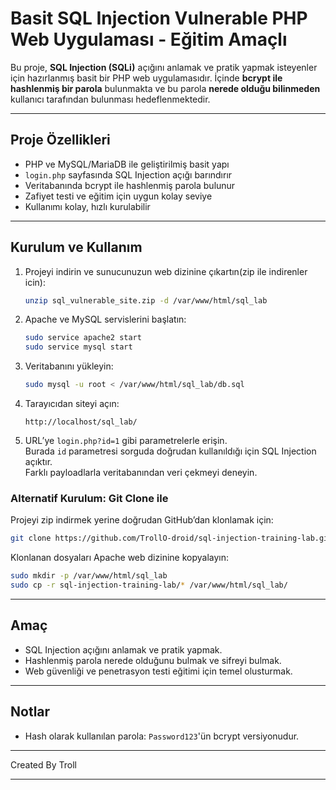 # Basit SQL Injection Vulnerable PHP Web Uygulaması - Eğitim Amaçlı

Bu proje, **SQL Injection (SQLi)** açığını anlamak ve pratik yapmak isteyenler için hazırlanmış basit bir PHP web uygulamasıdır. İçinde **bcrypt ile hashlenmiş bir parola** bulunmakta ve bu parola **nerede olduğu bilinmeden** kullanıcı tarafından bulunması hedeflenmektedir.

---

## Proje Özellikleri

- PHP ve MySQL/MariaDB ile geliştirilmiş basit yapı
- `login.php` sayfasında SQL Injection açığı barındırır
- Veritabanında bcrypt ile hashlenmiş parola bulunur
- Zafiyet testi ve eğitim için uygun kolay seviye
- Kullanımı kolay, hızlı kurulabilir

---

## Kurulum ve Kullanım

1. Projeyi indirin ve sunucunuzun web dizinine çıkartın(zip ile indirenler icin):

   ```bash
   unzip sql_vulnerable_site.zip -d /var/www/html/sql_lab
   ```
2. Apache ve MySQL servislerini başlatın:

   ```bash
   sudo service apache2 start
   sudo service mysql start
   ```

3. Veritabanını yükleyin:

   ```bash
   sudo mysql -u root < /var/www/html/sql_lab/db.sql
   ```

4. Tarayıcıdan siteyi açın:

   ```
   http://localhost/sql_lab/
   ```

5. URL’ye `login.php?id=1` gibi parametrelerle erişin.  
   Burada `id` parametresi sorguda doğrudan kullanıldığı için SQL Injection açıktır.  
   Farklı payloadlarla veritabanından veri çekmeyi deneyin.
### Alternatif Kurulum: Git Clone ile

Projeyi zip indirmek yerine doğrudan GitHub’dan klonlamak için:

```bash
git clone https://github.com/TrollO-droid/sql-injection-training-lab.git
```
Klonlanan dosyaları Apache web dizinine kopyalayın:

```bash
sudo mkdir -p /var/www/html/sql_lab
sudo cp -r sql-injection-training-lab/* /var/www/html/sql_lab/
```

---

## Amaç

- SQL Injection açığını anlamak ve pratik yapmak.
- Hashlenmiş parola nerede olduğunu bulmak ve sifreyi bulmak.
- Web güvenliği ve penetrasyon testi eğitimi için temel olusturmak.

---

## Notlar
  
- Hash olarak kullanılan parola: `Password123`'ün bcrypt versiyonudur.  

---

Created By Troll

---

